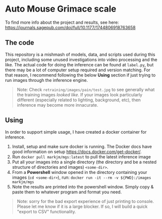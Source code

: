 # Auto Mouse Grimace scale

To find more info about the project and results, see here: https://journals.sagepub.com/doi/full/10.1177/1744806918763658

## The code

This repository is a mishmash of models, data, and scripts used during this project, including some unused investigations into video processing and the like. The actual code for doing the inference can be found at `label.py`, but there may be a lot of computer setup required and version matching. For that reason, I recommend following the below **Using** section if just trying to run images through the inference engine.

> Note: Check `retraining/images/pain/test.jpg` to see generally what the training images *looked like*. If your images look particularly different (especially related to lighting, background, etc), then inference may become more innacurate.

## Using

In order to support simple usage, I have created a docker container for inference.

1. Install, setup and make sure docker is running. The Docker docs have good information on setup https://docs.docker.com/get-docker/.
2. Run `docker pull markjm/mgs:latest` to pull the latest inference image
3. Put all your images into a single directory (the directory and be a nested structure of directories and images) `<some-dir>`.
4. From a **Powershell** window opened in the directory containing your images (`cd <some-dir>`), run: `docker run -it --rm -v ${PWD}:/images markjm/mgs`
5. Note the results are printed into the powershell window. Simply copy & paste them to whatever program and format you need.

> Note: sorry for the bad export experience of just printing to console. Please let me know if it is a large blocker. If so, I will build a quick "export to CSV"
 functionality.